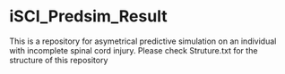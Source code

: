 # iSCI_Predsim_Result
This is a repository for asymetrical predictive simulation on an individual with incomplete spinal cord injury. 
Please check Struture.txt for the structure of this repository 